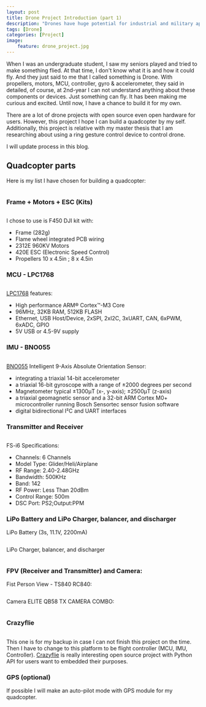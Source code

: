 ```yaml
---
layout: post
title: Drone Project Introduction (part 1)
description: "Drones have huge potential for industrial and military applications as well. They can enable access to potentially hazardous locations remotely and remove the need to put personnel in a dangerous situation. Quadcopters can be incredibly agile giving them the ability to navigate within relatively confined spaces and perform complex tasks. "
tags: [Drone]
categories: [Project]
image:
    feature: drone_project.jpg
---
```


When I was an undergraduate student, I saw my seniors played and tried to make something flied.
At that time, I don't know what it is and how it could fly. And they just said to me that I called something is Drone.
With propellers, motors, MCU, controller, gyro & accelerometer, they said in detailed, of course, at 2nd-year I can not understand
anything about these components or devices. Just something can fly. It has been making me curious and excited. Until now, I have a chance to
build it for my own.

There are a lot of drone projects with open source even open hardware for users. However, this project I hope I can build a quadcopter by my self. Additionally, this project is relative with my master thesis that I am researching about using a ring gesture control device to control drone.

I will update process in this blog.

## Quadcopter parts

Here is my list I have chosen for building a quadcopter:

<figure>
	<img src="/images/drone_project/drone_components.JPG" alt="">
</figure>

### Frame + Motors + ESC (Kits)

<figure>
	<img src="/images/drone_project/F450-Kit.jpg" alt="">
</figure>


I chose to use is F450 DJI kit with:

* Frame (282g)
* Flame wheel integrated PCB wiring
* 2312E 960KV Motors
* 420E ESC (Electronic Speed Control)
* Propellers 10 x 4.5in ; 8 x 4.5in

### MCU - LPC1768
<figure class="half center">
	<img src="/images/drone_project/lpc1768.jpg" alt="">
</figure>

[LPC1768](http://www.nxp.com/products/microcontrollers-and-processors/arm-processors/lpc-cortex-m-mcus/lpc-cortex-m3/lpc1700-cortex-m3/arm-mbed-lpc1768-board:OM11043) features:

* High performance ARM® Cortex™-M3 Core
* 96MHz, 32KB RAM, 512KB FLASH
* Ethernet, USB Host/Device, 2xSPI, 2xI2C, 3xUART, CAN, 6xPWM, 6xADC, GPIO
* 5V USB or 4.5-9V supply

### IMU - BNO055
<figure class="half center">
	<img src="/images/drone_project/bno055.jpg" alt="">
</figure>

[BNO055](https://learn.adafruit.com/adafruit-bno055-absolute-orientation-sensor/overview) Intelligent 9-Axis Absolute Orientation Sensor:

* integrating a triaxial 14-bit accelerometer
* a triaxial 16-bit gyroscope with a range of ±2000 degrees per second
* Magnetometer typical ±1300μT (x-, y-axis); ±2500μT (z-axis)
* a triaxial geomagnetic sensor and a 32-bit ARM Cortex M0+ microcontroller running Bosch Sensortec sensor fusion software
* digital bidirectional I²C and UART interfaces

### Transmitter and Receiver

<figure class="half center">
	<img src="/images/drone_project/sky.jpg" alt="">
</figure>

FS-i6 Specifications:

* Channels: 6 Channels
* Model Type: Glider/Heli/Airplane
* RF Range: 2.40-2.48GHz
* Bandwidth: 500KHz
* Band: 142
* RF Power: Less Than 20dBm
* Control Range: 500m
* DSC Port: PS2;Output:PPM

### LiPo Battery and LiPo Charger, balancer, and discharger

LiPo Battery (3s, 11.1V, 2200mA)
<figure class="half center">
	<img src="/images/drone_project/lipo-battery.jpg" alt="">
</figure>

LiPo Charger, balancer, and discharger

<figure class="half center">
	<img src="/images/drone_project/charger.jpg" alt="">
</figure>

### FPV (Receiver and Transmitter) and Camera:
Fist Person View - TS840 RC840:

<figure class="half center">
	<img src="/images/drone_project/FPV.jpg" alt="">
</figure>

Camera ELITE QB58 TX CAMERA COMBO:

<figure class="half center">
	<img src="/images/drone_project/camera.jpg" alt="">
</figure>

### Crazyflie

<figure class="half center">
	<img src="/images/drone_project/crazyflie.png" alt="">
</figure>

This one is for my backup in case I can not finish this project on the time. Then I have to change to this platform to be flight controller (MCU, IMU, Controller). [Crazyflie](https://www.bitcraze.io/) is really interesting open source project with Python API for users want to embedded their purposes.

### GPS (optional)
If possible I will make an auto-pilot mode with GPS module for my quadcopter.
